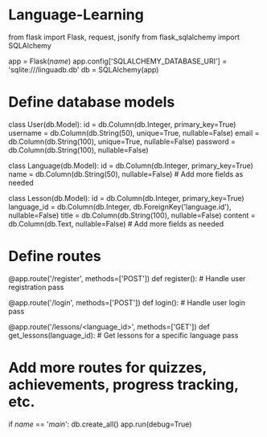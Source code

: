 # Language-Learning
from flask import Flask, request, jsonify
from flask_sqlalchemy import SQLAlchemy

app = Flask(_name_)
app.config['SQLALCHEMY_DATABASE_URI'] = 'sqlite:///linguadb.db'
db = SQLAlchemy(app)

# Define database models
class User(db.Model):
    id = db.Column(db.Integer, primary_key=True)
    username = db.Column(db.String(50), unique=True, nullable=False)
    email = db.Column(db.String(100), unique=True, nullable=False)
    password = db.Column(db.String(100), nullable=False)

class Language(db.Model):
    id = db.Column(db.Integer, primary_key=True)
    name = db.Column(db.String(50), nullable=False)
    # Add more fields as needed

class Lesson(db.Model):
    id = db.Column(db.Integer, primary_key=True)
    language_id = db.Column(db.Integer, db.ForeignKey('language.id'), nullable=False)
    title = db.Column(db.String(100), nullable=False)
    content = db.Column(db.Text, nullable=False)
    # Add more fields as needed

# Define routes
@app.route('/register', methods=['POST'])
def register():
    # Handle user registration
    pass

@app.route('/login', methods=['POST'])
def login():
    # Handle user login
    pass

@app.route('/lessons/<language_id>', methods=['GET'])
def get_lessons(language_id):
    # Get lessons for a specific language
    pass

# Add more routes for quizzes, achievements, progress tracking, etc.

if _name_ == '_main_':
    db.create_all()
    app.run(debug=True)
